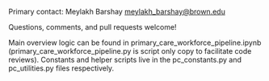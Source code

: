 Primary contact: Meylakh Barshay meylakh_barshay@brown.edu

Questions, comments, and pull requests welcome!

Main overview logic can be found in primary_care_workforce_pipeline.ipynb (primary_care_workforce_pipeline.py is script only copy to facilitate code reviews).
Constants and helper scripts  live in the pc_constants.py and pc_utilities.py files respectively.
